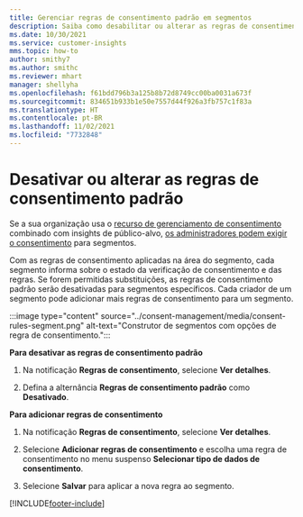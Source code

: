 ```yaml
---
title: Gerenciar regras de consentimento padrão em segmentos
description: Saiba como desabilitar ou alterar as regras de consentimento padrão se as substituições estiverem habilitadas.
ms.date: 10/30/2021
ms.service: customer-insights
mms.topic: how-to
author: smithy7
ms.author: smithc
ms.reviewer: mhart
manager: shellyha
ms.openlocfilehash: f61bdd796b3a125b8b72d8749cc00ba0031a673f
ms.sourcegitcommit: 834651b933b1e50e7557d44f926a3fb757c1f83a
ms.translationtype: HT
ms.contentlocale: pt-BR
ms.lasthandoff: 11/02/2021
ms.locfileid: "7732848"
---
```

# <a name="disable-or-change-default-consent-rules"></a>Desativar ou alterar as regras de consentimento padrão

Se a sua organização usa o [recurso de gerenciamento de consentimento](../consent-management/overview.md) combinado com insights de público-alvo, [os administradores podem exigir o consentimento](activate-consent.md) para segmentos. 

Com as regras de consentimento aplicadas na área do segmento, cada segmento informa sobre o estado da verificação de consentimento e das regras. Se forem permitidas substituições, as regras de consentimento padrão serão desativadas para segmentos específicos. Cada criador de um segmento pode adicionar mais regras de consentimento para um segmento. 

:::image type="content" source="../consent-management/media/consent-rules-segment.png" alt-text="Construtor de segmentos com opções de regra de consentimento.":::

**Para desativar as regras de consentimento padrão**

1. Na notificação **Regras de consentimento**, selecione **Ver detalhes**. 

1. Defina a alternância **Regras de consentimento padrão** como **Desativado**.

**Para adicionar regras de consentimento**

1. Na notificação **Regras de consentimento**, selecione **Ver detalhes**. 

1. Selecione **Adicionar regras de consentimento** e escolha uma regra de consentimento no menu suspenso **Selecionar tipo de dados de consentimento**.

1. Selecione **Salvar** para aplicar a nova regra ao segmento.

[!INCLUDE[footer-include](../includes/footer-banner.md)] 
